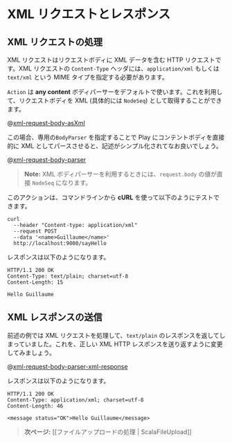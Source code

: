 <!--- Copyright (C) 2009-2013 Typesafe Inc. <http://www.typesafe.com> -->
<!--
# Handling and serving XML requests
-->
# XML リクエストとレスポンス

<!--
## Handling an XML request
-->
## XML リクエストの処理

<!--
An XML request is an HTTP request using a valid XML payload as the request body. It must specify the `application/xml` or `text/xml` MIME type in its `Content-Type` header.
-->
XML リクエストはリクエストボディに XML データを含む HTTP リクエストです。XML リクエストの `Content-Type` ヘッダには、`application/xml` もしくは `text/xml` という MIME タイプを指定する必要があります。

<!--
By default an `Action` uses a **any content** body parser, which lets you retrieve the body as XML (actually as a `NodeSeq`):
-->
`Action` は **any content** ボディパーサーをデフォルトで使います。これを利用して、リクエストボディを XML (具体的には `NodeSeq`) として取得することができます。

@[xml-request-body-asXml](code/ScalaXmlRequests.scala)

<!--
It’s way better (and simpler) to specify our own `BodyParser` to ask Play to parse the content body directly as XML:
-->
この場合、専用の`BodyParser` を指定することで Play にコンテントボディを直接的に XML としてパースさせると、記述がシンプル化されてなお良いでしょう。

@[xml-request-body-parser](code/ScalaXmlRequests.scala)

<!--
> **Note:** When using an XML body parser, the `request.body` value is directly a valid `NodeSeq`. 
-->
> **Note:** XML ボディパーサーを利用するときには、`request.body` の値が直接 `NodeSeq` になります。

<!--
You can test it with **cURL** from a command line:
-->
このアクションは、コマンドラインから **cURL** を使って以下のようにテストできます。

```
curl 
  --header "Content-type: application/xml" 
  --request POST 
  --data '<name>Guillaume</name>' 
  http://localhost:9000/sayHello
```

<!--
It replies with:
-->
レスポンスは以下のようになります。

```
HTTP/1.1 200 OK
Content-Type: text/plain; charset=utf-8
Content-Length: 15

Hello Guillaume
```

<!--
## Serving an XML response
-->
## XML レスポンスの送信

<!--
In our previous example we handle an XML request, but we reply with a `text/plain` response. Let’s change that to send back a valid XML HTTP response:
-->
前述の例では XML リクエストを処理して、`text/plain` のレスポンスを返してしまっていました。これを、正しい XML HTTP レスポンスを送り返すように変更してみましょう。

@[xml-request-body-parser-xml-response](code/ScalaXmlRequests.scala)

<!--
Now it replies with:
-->
レスポンスは以下のようになります。

```
HTTP/1.1 200 OK
Content-Type: application/xml; charset=utf-8
Content-Length: 46

<message status="OK">Hello Guillaume</message>
```

<!--
> **Next:** [[Handling file upload | ScalaFileUpload]]
-->
> **次ページ:** [[ファイルアップロードの処理 | ScalaFileUpload]]
